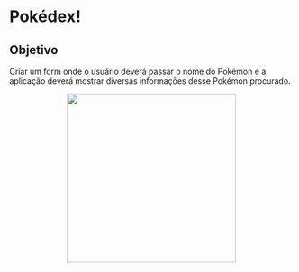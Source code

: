 # Pokédex!

## Objetivo
Criar um form onde o usuário deverá passar o nome do Pokémon e a aplicação deverá mostrar diversas informações desse Pokémon procurado.

<p align="center">
  <img src="https://github.com/user-attachments/assets/34e8010e-a475-4865-811b-581ed6aedbf0" width="300"/>
</p>
